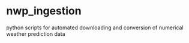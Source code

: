 # nwp_ingestion
python scripts for automated downloading and conversion of numerical weather prediction data
